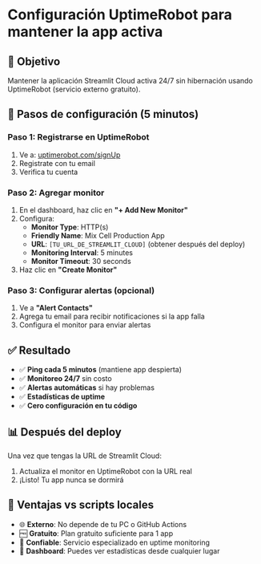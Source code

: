 # Configuración UptimeRobot para mantener la app activa

## 🎯 **Objetivo**
Mantener la aplicación Streamlit Cloud activa 24/7 sin hibernación usando UptimeRobot (servicio externo gratuito).

## 🚀 **Pasos de configuración (5 minutos)**

### **Paso 1: Registrarse en UptimeRobot**
1. Ve a: [uptimerobot.com/signUp](https://uptimerobot.com/signUp)
2. Registrate con tu email
3. Verifica tu cuenta

### **Paso 2: Agregar monitor**
1. En el dashboard, haz clic en **"+ Add New Monitor"**
2. Configura:
   - **Monitor Type**: HTTP(s)
   - **Friendly Name**: Mix Cell Production App
   - **URL**: `[TU_URL_DE_STREAMLIT_CLOUD]` (obtener después del deploy)
   - **Monitoring Interval**: 5 minutes
   - **Monitor Timeout**: 30 seconds
3. Haz clic en **"Create Monitor"**

### **Paso 3: Configurar alertas (opcional)**
1. Ve a **"Alert Contacts"**
2. Agrega tu email para recibir notificaciones si la app falla
3. Configura el monitor para enviar alertas

## ✅ **Resultado**
- ✅ **Ping cada 5 minutos** (mantiene app despierta)
- ✅ **Monitoreo 24/7** sin costo
- ✅ **Alertas automáticas** si hay problemas
- ✅ **Estadísticas de uptime**
- ✅ **Cero configuración en tu código**

## 📊 **Después del deploy**
Una vez que tengas la URL de Streamlit Cloud:
1. Actualiza el monitor en UptimeRobot con la URL real
2. ¡Listo! Tu app nunca se dormirá

## 🔧 **Ventajas vs scripts locales**
- 🌐 **Externo**: No depende de tu PC o GitHub Actions
- 🆓 **Gratuito**: Plan gratuito suficiente para 1 app
- 🔄 **Confiable**: Servicio especializado en uptime monitoring
- 📱 **Dashboard**: Puedes ver estadísticas desde cualquier lugar